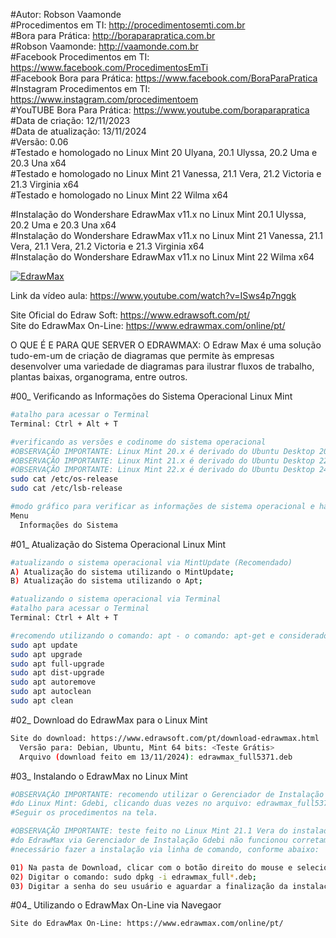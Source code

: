 #Autor: Robson Vaamonde<br>
#Procedimentos em TI: http://procedimentosemti.com.br<br>
#Bora para Prática: http://boraparapratica.com.br<br>
#Robson Vaamonde: http://vaamonde.com.br<br>
#Facebook Procedimentos em TI: https://www.facebook.com/ProcedimentosEmTi<br>
#Facebook Bora para Prática: https://www.facebook.com/BoraParaPratica<br>
#Instagram Procedimentos em TI: https://www.instagram.com/procedimentoem<br>
#YouTUBE Bora Para Prática: https://www.youtube.com/boraparapratica<br>
#Data de criação: 12/11/2023<br>
#Data de atualização: 13/11/2024<br>
#Versão: 0.06<br>
#Testado e homologado no Linux Mint 20 Ulyana, 20.1 Ulyssa, 20.2 Uma e 20.3 Una x64<br>
#Testado e homologado no Linux Mint 21 Vanessa, 21.1 Vera, 21.2 Victoria e 21.3 Virginia x64<br>
#Testado e homologado no Linux Mint 22 Wilma x64<br>

#Instalação do Wondershare EdrawMax v11.x no Linux Mint 20.1 Ulyssa, 20.2 Uma e 20.3 Una x64<br>
#Instalação do Wondershare EdrawMax v11.x no Linux Mint 21 Vanessa, 21.1 Vera, 21.1 Vera, 21.2 Victoria e 21.3 Virginia x64<br>
#Instalação do Wondershare EdrawMax v11.x no Linux Mint 22 Wilma x64<br>

[![EdrawMax](http://img.youtube.com/vi/ISws4p7nggk/0.jpg)](https://www.youtube.com/watch?v=ISws4p7nggk "EdrawMax")

Link da vídeo aula: https://www.youtube.com/watch?v=ISws4p7nggk

Site Oficial do Edraw Soft: https://www.edrawsoft.com/pt/<br>
Site do EdrawMax On-Line: https://www.edrawmax.com/online/pt/

O QUE É E PARA QUE SERVER O EDRAWMAX: O Edraw Max é uma solução tudo-em-um de criação de diagramas que permite às empresas desenvolver uma variedade de diagramas para ilustrar fluxos de trabalho, plantas baixas, organograma, entre outros.

#00_ Verificando as Informações do Sistema Operacional Linux Mint<br>
```bash
#atalho para acessar o Terminal
Terminal: Ctrl + Alt + T

#verificando as versões e codinome do sistema operacional
#OBSERVAÇÃO IMPORTANTE: Linux Mint 20.x é derivado do Ubuntu Desktop 20.04.x Focal Fossa
#OBSERVAÇÃO IMPORTANTE: Linux Mint 21.x é derivado do Ubuntu Desktop 22.04.x Jammy Jellyfish
#OBSERVAÇÃO IMPORTANTE: Linux Mint 22.x é derivado do Ubuntu Desktop 24.04.x Noble Numbat
sudo cat /etc/os-release
sudo cat /etc/lsb-release

#modo gráfico para verificar as informações de sistema operacional e hardware
Menu
  Informações do Sistema
```

#01_ Atualização do Sistema Operacional Linux Mint<br>
```bash
#atualizando o sistema operacional via MintUpdate (Recomendado)
A) Atualização do sistema utilizando o MintUpdate;
B) Atualização do sistema utilizando o Apt;

#atualizando o sistema operacional via Terminal
#atalho para acessar o Terminal
Terminal: Ctrl + Alt + T

#recomendo utilizando o comando: apt - o comando: apt-get e considerado obsoleto
sudo apt update
sudo apt upgrade
sudo apt full-upgrade
sudo apt dist-upgrade
sudo apt autoremove
sudo apt autoclean
sudo apt clean
```

#02_ Download do EdrawMax para o Linux Mint<br>
```bash
Site do download: https://www.edrawsoft.com/pt/download-edrawmax.html
  Versão para: Debian, Ubuntu, Mint 64 bits: <Teste Grátis>
  Arquivo (download feito em 13/11/2024): edrawmax_full5371.deb
```

#03_ Instalando o EdrawMax no Linux Mint<br>
```bash
#OBSERVAÇÃO IMPORTANTE: recomendo utilizar o Gerenciador de Instalação de Pacotes
#do Linux Mint: Gdebi, clicando duas vezes no arquivo: edrawmax_full5371.deb
#Seguir os procedimentos na tela.

#OBSERVAÇÃO IMPORTANTE: teste feito no Linux Mint 21.1 Vera do instalador do pacote
#do EdrawMax via Gerenciador de Instalação Gdebi não funcionou corretamente, sendo
#necessário fazer a instalação via linha de comando, conforme abaixo:

01) Na pasta de Download, clicar com o botão direito do mouse e selecionar: Abrir no Terminal;
02) Digitar o comando: sudo dpkg -i edrawmax_full*.deb;
03) Digitar a senha do seu usuário e aguardar a finalização da instalação.
```

#04_ Utilizando o EdrawMax On-Line via Navegaor
```bash
Site do EdrawMax On-Line: https://www.edrawmax.com/online/pt/
```